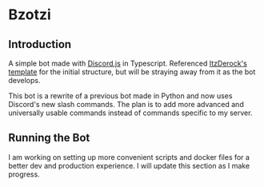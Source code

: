 # Bzotzi

## Introduction

A simple bot made with [Discord.js](https://discord.js.org/#/) in Typescript.
Referenced [ItzDerock's template](https://github.com/ItzDerock/discord.js-typescript-bot-core) for the initial structure, but will be straying away from it as the bot develops.

This bot is a rewrite of a previous bot made in Python and now uses Discord's new slash commands. The plan is to add more advanced and universally usable commands instead of commands specific to my server.

## Running the Bot

I am working on setting up more convenient scripts and docker files for a better dev and production experience. I will update this section as I make progress.
